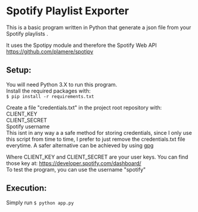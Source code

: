 # Spotify Playlist Exporter

This is a basic program written in Python that generate a json file from your Spotify playlists .<br />

It uses the Spotipy module and therefore the Spotify Web API<br />
https://github.com/plamere/spotipy<br />

## Setup:
 
You will need Python 3.X to run this program.<br />
Install the required packages with: <br />
    `$ pip install -r requirements.txt`<br />

Create a file "credentials.txt" in the project root repository with:<br />
    CLIENT_KEY<br />
    CLIENT_SECRET<br />
    Spotify username<br />
This isnt in any way a a safe method for storing credentials, since I only use this script from time to time, I prefer to just remove the credentials.txt file everytime. A safer alternative can be achieved by using [gpg](https://gnupg.org/)

Where CLIENT_KEY and CLIENT_SECRET are your user keys. You can find those key at: https://developer.spotify.com/dashboard/<br />
To test the program, you can use the username "spotify"<br />

## Execution:

Simply run `$ python app.py`<br />

